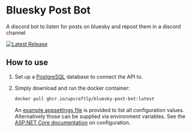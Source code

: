 # Bluesky Post Bot

A discord bot to listen for posts on bluesky and repost them in a discord channel

[![Latest Release](https://img.shields.io/github/v/tag/upcraftlp/bluesky-post-bot?style=for-the-badge&logo=Docker&label=Latest%20Release)](https://ghcr.io/upcraftlp/bluesky-post-bot "View on GHCR.io")


## How to use

1. Set up a [PostgreSQL](https://hub.docker.com/_/postgres) database to connect the API to.

2. Simply download and run the docker container:

    ```sh
    docker pull ghcr.io/upcraftlp/bluesky-post-bot:latest
    ```

    An [example appsettings file](appsettings.Example.json) is provided to list all configuration values. Alternatively those can be supplied via environment variables. See the [ASP.NET Core documentation](https://learn.microsoft.com/en-us/aspnet/core/fundamentals/configuration/?view=aspnetcore-7.0) on configuration.



